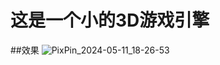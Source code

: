 # 这是一个小的3D游戏引擎
##效果
![PixPin_2024-05-11_18-26-53](https://github.com/ppqoing/myMiniEngine/assets/91516934/4fde153a-9fb7-40ad-b6bf-4e5a5101dc05)
